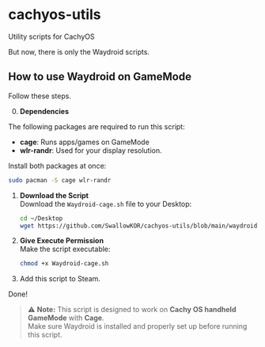 # cachyos-utils
Utility scripts for CachyOS

But now, there is only the Waydroid scripts.

## How to use Waydroid on GameMode 

Follow these steps.

0. **Dependencies**

The following packages are required to run this script:

- **cage**: Runs apps/games on GameMode
- **wlr-randr**: Used for your display resolution.

Install both packages at once:

```bash
sudo pacman -S cage wlr-randr
```

1. **Download the Script**  
    Download the `Waydroid-cage.sh` file to your Desktop:

    ```bash
    cd ~/Desktop
    wget https://github.com/SwallowKOR/cachyos-utils/blob/main/waydroid-cage.sh
    ```

2. **Give Execute Permission**  
    Make the script executable:

    ```bash
    chmod +x Waydroid-cage.sh
    ```

3. Add this script to Steam.

Done!

> ⚠️ **Note:** This script is designed to work on **Cachy OS handheld GameMode** with **Cage**.  
> Make sure Waydroid is installed and properly set up before running this script.

